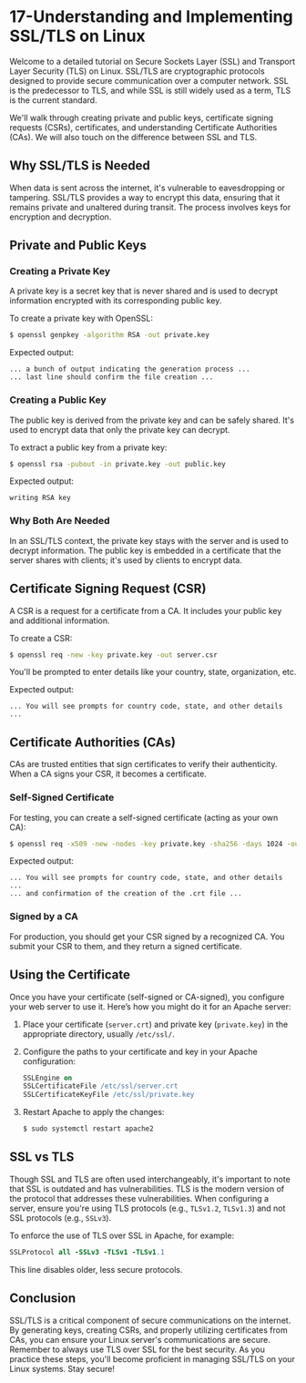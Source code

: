 # 17-Understanding and Implementing SSL/TLS on Linux

Welcome to a detailed tutorial on Secure Sockets Layer (SSL) and Transport Layer Security (TLS) on Linux. SSL/TLS are cryptographic protocols designed to provide secure communication over a computer network. SSL is the predecessor to TLS, and while SSL is still widely used as a term, TLS is the current standard.

We'll walk through creating private and public keys, certificate signing requests (CSRs), certificates, and understanding Certificate Authorities (CAs). We will also touch on the difference between SSL and TLS.

## Why SSL/TLS is Needed

When data is sent across the internet, it's vulnerable to eavesdropping or tampering. SSL/TLS provides a way to encrypt this data, ensuring that it remains private and unaltered during transit. The process involves keys for encryption and decryption.

## Private and Public Keys

### Creating a Private Key

A private key is a secret key that is never shared and is used to decrypt information encrypted with its corresponding public key.

To create a private key with OpenSSL:

```bash
$ openssl genpkey -algorithm RSA -out private.key
```

Expected output:

```
... a bunch of output indicating the generation process ...
... last line should confirm the file creation ...
```

### Creating a Public Key

The public key is derived from the private key and can be safely shared. It's used to encrypt data that only the private key can decrypt.

To extract a public key from a private key:

```bash
$ openssl rsa -pubout -in private.key -out public.key
```

Expected output:

```
writing RSA key
```

### Why Both Are Needed

In an SSL/TLS context, the private key stays with the server and is used to decrypt information. The public key is embedded in a certificate that the server shares with clients; it's used by clients to encrypt data.

## Certificate Signing Request (CSR)

A CSR is a request for a certificate from a CA. It includes your public key and additional information.

To create a CSR:

```bash
$ openssl req -new -key private.key -out server.csr
```

You'll be prompted to enter details like your country, state, organization, etc.

Expected output:

```
... You will see prompts for country code, state, and other details ...
```

## Certificate Authorities (CAs)

CAs are trusted entities that sign certificates to verify their authenticity. When a CA signs your CSR, it becomes a certificate.

### Self-Signed Certificate

For testing, you can create a self-signed certificate (acting as your own CA):

```bash
$ openssl req -x509 -new -nodes -key private.key -sha256 -days 1024 -out server.crt
```

Expected output:

```
... You will see prompts for country code, state, and other details ...
... and confirmation of the creation of the .crt file ...
```

### Signed by a CA

For production, you should get your CSR signed by a recognized CA. You submit your CSR to them, and they return a signed certificate.

## Using the Certificate

Once you have your certificate (self-signed or CA-signed), you configure your web server to use it. Here’s how you might do it for an Apache server:

1. Place your certificate (`server.crt`) and private key (`private.key`) in the appropriate directory, usually `/etc/ssl/`.
2. Configure the paths to your certificate and key in your Apache configuration:

   ```apache
   SSLEngine on
   SSLCertificateFile /etc/ssl/server.crt
   SSLCertificateKeyFile /etc/ssl/private.key
   ```

3. Restart Apache to apply the changes:

   ```bash
   $ sudo systemctl restart apache2
   ```

## SSL vs TLS

Though SSL and TLS are often used interchangeably, it's important to note that SSL is outdated and has vulnerabilities. TLS is the modern version of the protocol that addresses these vulnerabilities. When configuring a server, ensure you're using TLS protocols (e.g., `TLSv1.2`, `TLSv1.3`) and not SSL protocols (e.g., `SSLv3`).

To enforce the use of TLS over SSL in Apache, for example:

```apache
SSLProtocol all -SSLv3 -TLSv1 -TLSv1.1
```

This line disables older, less secure protocols.

## Conclusion

SSL/TLS is a critical component of secure communications on the internet. By generating keys, creating CSRs, and properly utilizing certificates from CAs, you can ensure your Linux server's communications are secure. Remember to always use TLS over SSL for the best security. As you practice these steps, you'll become proficient in managing SSL/TLS on your Linux systems. Stay secure!